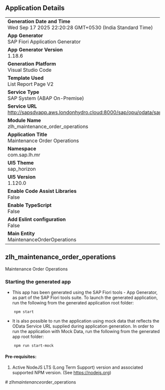 ## Application Details
|               |
| ------------- |
|**Generation Date and Time**<br>Wed Sep 17 2025 22:20:28 GMT+0530 (India Standard Time)|
|**App Generator**<br>SAP Fiori Application Generator|
|**App Generator Version**<br>1.18.6|
|**Generation Platform**<br>Visual Studio Code|
|**Template Used**<br>List Report Page V2|
|**Service Type**<br>SAP System (ABAP On-Premise)|
|**Service URL**<br>http://sapsdvapp.aws.londonhydro.cloud:8000/sap/opu/odata/sap/ZUI_OPERATION|
|**Module Name**<br>zlh_maintenance_order_operations|
|**Application Title**<br>Maintenance Order Operations|
|**Namespace**<br>com.sap.lh.mr|
|**UI5 Theme**<br>sap_horizon|
|**UI5 Version**<br>1.120.0|
|**Enable Code Assist Libraries**<br>False|
|**Enable TypeScript**<br>False|
|**Add Eslint configuration**<br>False|
|**Main Entity**<br>MaintenanceOrderOperations|

## zlh_maintenance_order_operations

Maintenance Order Operations

### Starting the generated app

-   This app has been generated using the SAP Fiori tools - App Generator, as part of the SAP Fiori tools suite.  To launch the generated application, run the following from the generated application root folder:

```
    npm start
```

- It is also possible to run the application using mock data that reflects the OData Service URL supplied during application generation.  In order to run the application with Mock Data, run the following from the generated app root folder:

```
    npm run start-mock
```

#### Pre-requisites:

1. Active NodeJS LTS (Long Term Support) version and associated supported NPM version.  (See https://nodejs.org)


#   z l h _ m a i n t e n a n c e _ o r d e r _ o p e r a t i o n s  
 